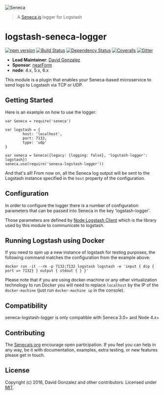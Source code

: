 ![Seneca](http://senecajs.org/files/assets/seneca-logo.png)
> A [Seneca.js](https://www.npmjs.com/package/seneca) logger for Logstash

# logstash-seneca-logger

[![npm version][npm-badge]][npm-url]
[![Build Status][travis-badge]][travis-url]
[![Dependency Status][david-badge]][david-url]
[![Coveralls][BadgeCoveralls]][Coveralls]
[![Gitter][gitter-badge]][gitter-url]


- __Lead Maintainer__: [David Gonzalez](https://github.com/dgonzalez)
- __Sponsor__: [nearForm](http://www.nearform.com)
- __node__: 4.x, 5.x, 6.x

This module is a plugin that enables your Seneca-based microservice to send logs
to Logstash via TCP or UDP.

## Getting Started

Here is an example on how to use the logger:
```
var Seneca = require('seneca')

var logstash = {
		host: 'localhost',
		port: 7132,
		type: 'udp'
}

var seneca = Seneca({legacy: {logging: false}, 'logstash-logger': logstash})
seneca.use(require('seneca-logstash-logger'))
```

And that's all! From now on, all the Seneca log output will be sent to the Logstash
instance specified in the `host` property of the configuration.

## Configuration

In order to configure the logger there is a number of configuration parameters that
can be passed into Seneca in the key 'logstash-logger'.

Those parameters are defined by [Node Logstash Client](https://github.com/purposeindustries/node-logstash-client)
which is the library used by this module to communicate to logstash.

## Running Logstash using Docker
If you need to spin up a new instance of logstash for testing purposes, the following
command matches the configuration from the example above:

```
docker run -it --rm -p 7132:7132 logstash logstash -e 'input { dcp { port => 7132} } output { stdout { } }'
```
Please note that if you are using docker-machine or any other virtualization
technology to run Docker you will need to replace `localhost` by the IP of the `docker-machine` (just run `docker-machine ip` in the console).

## Compatibility

seneca-logstash-logger is only compatible with Seneca 3.0+ and Node 4.x+

## Contributing

The [Senecajs org](https://www.npmjs.com/package/seneca) encourage open participation. If you feel you can help in any way, be it with
documentation, examples, extra testing, or new features please get in touch.

## License

Copyright (c) 2016, David Gonzalez and other contributors.
Licensed under [MIT](LICENSE).

[npm-url]: https://npmjs.com/package/seneca-logstash-logger
[npm-badge]: https://img.shields.io/npm/v/seneca-logstash-logger.svg
[travis-badge]: https://travis-ci.org/senecajs/seneca-logstash-logger.svg
[travis-url]: https://travis-ci.org/senecajs/seneca-logstash-logger
[david-badge]: https://david-dm.org/senecajs/seneca-logstash-logger.svg
[david-url]: https://david-dm.org/senecajs/seneca-logstash-logger
[Coveralls]: https://coveralls.io/github/senecajs/seneca-logstash-logger?branch=master
[BadgeCoveralls]: https://coveralls.io/repos/github/senecajs/seneca-logstash-logger/badge.svg?branch=master
[gitter-url]: https://gitter.im/senecajs/seneca-logstash-logger
[gitter-badge]: https://badges.gitter.im/Join%20Chat.svg
